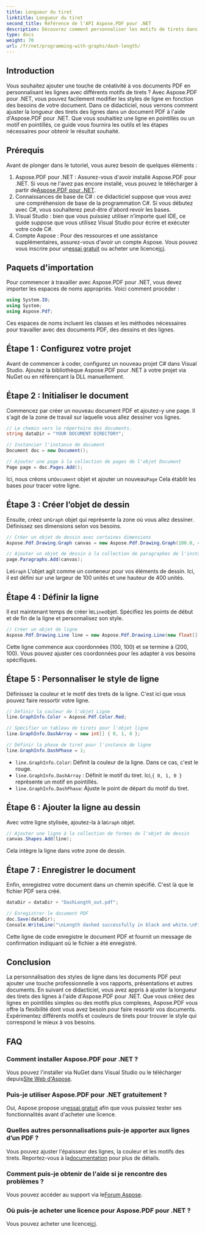 ```yaml
---
title: Longueur du tiret
linktitle: Longueur du tiret
second_title: Référence de l'API Aspose.PDF pour .NET
description: Découvrez comment personnaliser les motifs de tirets dans les fichiers PDF à l'aide d'Aspose.PDF pour .NET grâce à notre guide étape par étape. Idéal pour ajouter du style à vos documents.
type: docs
weight: 70
url: /fr/net/programming-with-graphs/dash-length/
---
```

## Introduction

Vous souhaitez ajouter une touche de créativité à vos documents PDF en personnalisant les lignes avec différents motifs de tirets ? Avec Aspose.PDF pour .NET, vous pouvez facilement modifier les styles de ligne en fonction des besoins de votre document. Dans ce didacticiel, nous verrons comment ajuster la longueur des tirets des lignes dans un document PDF à l'aide d'Aspose.PDF pour .NET. Que vous souhaitiez une ligne en pointillés ou un motif en pointillés, ce guide vous fournira les outils et les étapes nécessaires pour obtenir le résultat souhaité.

## Prérequis

Avant de plonger dans le tutoriel, vous aurez besoin de quelques éléments :

1. Aspose.PDF pour .NET : Assurez-vous d'avoir installé Aspose.PDF pour .NET. Si vous ne l'avez pas encore installé, vous pouvez le télécharger à partir de[Aspose.PDF pour .NET](https://releases.aspose.com/pdf/net/).
2. Connaissances de base de C# : ce didacticiel suppose que vous avez une compréhension de base de la programmation C#. Si vous débutez avec C#, vous souhaiterez peut-être d'abord revoir les bases.
3. Visual Studio : bien que vous puissiez utiliser n’importe quel IDE, ce guide suppose que vous utilisez Visual Studio pour écrire et exécuter votre code C#.
4.  Compte Aspose : Pour des ressources et une assistance supplémentaires, assurez-vous d'avoir un compte Aspose. Vous pouvez vous inscrire pour un[essai gratuit](https://releases.aspose.com/) ou acheter une licence[ici](https://purchase.aspose.com/buy).

## Paquets d'importation

Pour commencer à travailler avec Aspose.PDF pour .NET, vous devez importer les espaces de noms appropriés. Voici comment procéder :

```csharp
using System.IO;
using System;
using Aspose.Pdf;
```

Ces espaces de noms incluent les classes et les méthodes nécessaires pour travailler avec des documents PDF, des dessins et des lignes.

## Étape 1 : Configurez votre projet

Avant de commencer à coder, configurez un nouveau projet C# dans Visual Studio. Ajoutez la bibliothèque Aspose.PDF pour .NET à votre projet via NuGet ou en référençant la DLL manuellement. 

## Étape 2 : Initialiser le document

Commencez par créer un nouveau document PDF et ajoutez-y une page. Il s'agit de la zone de travail sur laquelle vous allez dessiner vos lignes.

```csharp
// Le chemin vers le répertoire des documents.
string dataDir = "YOUR DOCUMENT DIRECTORY";

// Instancier l'instance de document
Document doc = new Document();

// Ajouter une page à la collection de pages de l'objet Document
Page page = doc.Pages.Add();
```

 Ici, nous créons un`Document` objet et ajouter un nouveau`Page` Cela établit les bases pour tracer votre ligne.

## Étape 3 : Créer l’objet de dessin

 Ensuite, créez un`Graph` objet qui représente la zone où vous allez dessiner. Définissez ses dimensions selon vos besoins.

```csharp
// Créer un objet de dessin avec certaines dimensions
Aspose.Pdf.Drawing.Graph canvas = new Aspose.Pdf.Drawing.Graph(100.0, 400.0);

// Ajouter un objet de dessin à la collection de paragraphes de l'instance de page
page.Paragraphs.Add(canvas);
```

 Le`Graph` L'objet agit comme un conteneur pour vos éléments de dessin. Ici, il est défini sur une largeur de 100 unités et une hauteur de 400 unités.

## Étape 4 : Définir la ligne

 Il est maintenant temps de créer le`Line`objet. Spécifiez les points de début et de fin de la ligne et personnalisez son style.

```csharp
// Créer un objet de ligne
Aspose.Pdf.Drawing.Line line = new Aspose.Pdf.Drawing.Line(new float[] { 100, 100, 200, 100 });
```

Cette ligne commence aux coordonnées (100, 100) et se termine à (200, 100). Vous pouvez ajuster ces coordonnées pour les adapter à vos besoins spécifiques.

## Étape 5 : Personnaliser le style de ligne

Définissez la couleur et le motif des tirets de la ligne. C'est ici que vous pouvez faire ressortir votre ligne.

```csharp
// Définir la couleur de l'objet Ligne
line.GraphInfo.Color = Aspose.Pdf.Color.Red;

// Spécifier un tableau de tirets pour l'objet ligne
line.GraphInfo.DashArray = new int[] { 0, 1, 0 };

// Définir la phase de tiret pour l'instance de ligne
line.GraphInfo.DashPhase = 1;
```

- `line.GraphInfo.Color`: Définit la couleur de la ligne. Dans ce cas, c'est le rouge.
- `line.GraphInfo.DashArray` : Définit le motif du tiret. Ici,`{ 0, 1, 0 }` représente un motif en pointillés.
- `line.GraphInfo.DashPhase`: Ajuste le point de départ du motif du tiret.

## Étape 6 : Ajouter la ligne au dessin

 Avec votre ligne stylisée, ajoutez-la à la`Graph` objet.

```csharp
// Ajouter une ligne à la collection de formes de l'objet de dessin
canvas.Shapes.Add(line);
```

Cela intègre la ligne dans votre zone de dessin.

## Étape 7 : Enregistrer le document

Enfin, enregistrez votre document dans un chemin spécifié. C'est là que le fichier PDF sera créé.

```csharp
dataDir = dataDir + "DashLength_out.pdf";

// Enregistrer le document PDF
doc.Save(dataDir);
Console.WriteLine("\nLength dashed successfully in black and white.\nFile saved at " + dataDir);
```

Cette ligne de code enregistre le document PDF et fournit un message de confirmation indiquant où le fichier a été enregistré.

## Conclusion

La personnalisation des styles de ligne dans les documents PDF peut ajouter une touche professionnelle à vos rapports, présentations et autres documents. En suivant ce didacticiel, vous avez appris à ajuster la longueur des tirets des lignes à l'aide d'Aspose.PDF pour .NET. Que vous créiez des lignes en pointillés simples ou des motifs plus complexes, Aspose.PDF vous offre la flexibilité dont vous avez besoin pour faire ressortir vos documents. Expérimentez différents motifs et couleurs de tirets pour trouver le style qui correspond le mieux à vos besoins.

## FAQ

### Comment installer Aspose.PDF pour .NET ?
 Vous pouvez l'installer via NuGet dans Visual Studio ou le télécharger depuis[Site Web d'Aspose](https://releases.aspose.com/pdf/net/).

### Puis-je utiliser Aspose.PDF pour .NET gratuitement ?
 Oui, Aspose propose un[essai gratuit](https://releases.aspose.com/) afin que vous puissiez tester ses fonctionnalités avant d'acheter une licence.

### Quelles autres personnalisations puis-je apporter aux lignes d’un PDF ?
 Vous pouvez ajuster l'épaisseur des lignes, la couleur et les motifs des tirets. Reportez-vous à la[documentation](https://reference.aspose.com/pdf/net/) pour plus de détails.

### Comment puis-je obtenir de l'aide si je rencontre des problèmes ?
 Vous pouvez accéder au support via le[Forum Aspose](https://forum.aspose.com/c/pdf/10).

### Où puis-je acheter une licence pour Aspose.PDF pour .NET ?
Vous pouvez acheter une licence[ici](https://purchase.aspose.com/buy).